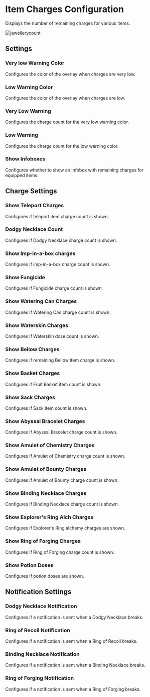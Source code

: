 # Item Charges Configuration

Displays the number of remaining charges for various items.

![jewellerycount](https://user-images.githubusercontent.com/2388657/39968816-0a25fe68-56a1-11e8-8cc5-e2e83f5d9f00.png)

## Settings

### Very low Warning Color

Configures the color of the overlay when charges are very low.

### Low Warning Color

Configures the color of the overlay when charges are low.

### Very Low Warning

Configures the charge count for the very low warning color.

### Low Warning

Configures the charge count for the low warning color.

### Show Infoboxes

Configures whether to show an infobox with remaining charges for equipped items.

## Charge Settings

### Show Teleport Charges

Configures if teleport item charge count is shown.

### Dodgy Necklace Count

Configures if Dodgy Necklace charge count is shown.

### Show Imp-in-a-box charges

Configures if imp-in-a-box charge count is shown.

### Show Fungicide 

Configures if Fungicide charge count is shown.

### Show Watering Can Charges

Configures if Watering Can charge count is shown.

### Show Waterskin Charges

Configures if Waterskin dose count is shown.

### Show Bellow Charges

Configures if remaining Bellow item charge is shown.

### Show Basket Charges

Configures if Fruit Basket item count is shown.

### Show Sack Charges

Configures if Sack item count is shown.

### Show Abyssal Bracelet Charges

Configures if Abyssal Bracelet charge count is shown.

### Show Amulet of Chemistry Charges

Configures if Amulet of Chemistry charge count is shown.

### Show Amulet of Bounty Charges

Configures if Amulet of Bounty charge count is shown.

### Show Binding Necklace Charges

Configures if Binding Necklace charge count is shown.

### Show Explorer's Ring Alch Charges

Configures if Explorer's Ring alchemy charges are shown.

### Show Ring of Forging Charges

Configures if Ring of Forging charge count is shown.

### Show Potion Doses

Configures if potion doses are shown.

## Notification Settings

### Dodgy Necklace Notification

Configures if a notification is sent when a Dodgy Necklace breaks.

### Ring of Recoil Notification

Configures if a notification is sent when a Ring of Recoil breaks.

### Binding Necklace Notification

Configures if a notification is sent when a Binding Necklace breaks.

### Ring of Forging Notification

Configures if a notification is sent when a Ring of Forging breaks.